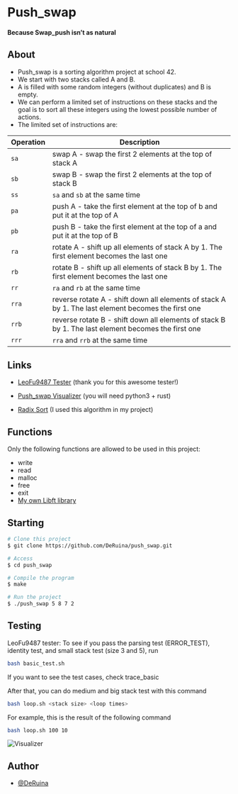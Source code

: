 
# Push_swap 


#### Because Swap_push isn’t as natural 



## About ##

- Push_swap is a sorting algorithm project at school 42. 
- We start with two stacks called A and B.
- A is filled with some random integers (without duplicates) and B is empty.
- We can perform a limited set of instructions on these stacks and the goal is to sort all these integers using the lowest possible number of actions.
- The limited set of instructions are:

| Operation | Description |
| ------------ | ------------ |
| `sa` | swap A - swap the first 2 elements at the top of stack A |
| `sb` | swap B - swap the first 2 elements at the top of stack B |
| `ss` | `sa` and `sb` at the same time |
| `pa` | push A - take the first element at the top of b and put it at the top of A |
| `pb` | push B - take the first element at the top of a and put it at the top of B |
| `ra` | rotate A - shift up all elements of stack A by 1. The first element becomes the last one |
| `rb` | rotate B - shift up all elements of stack B by 1. The first element becomes the last one |
| `rr` | `ra` and `rb` at the same time |
| `rra` | reverse rotate A - shift down all elements of stack A by 1. The last element becomes the first one |
| `rrb` | reverse rotate B - shift down all elements of stack B by 1. The last element becomes the first one |
| `rrr` | `rra` and `rrb` at the same time |


## Links ##

- [LeoFu9487 Tester](https://github.com/LeoFu9487/push_swap_tester.git) (thank you for this awesome tester!)

- [Push_swap Visualizer](https://github.com/o-reo/push_swap_visualizer) (you will need python3 + rust)

- [Radix Sort](https://www.youtube.com/watch?v=nu4gDuFabIM) (I used this algorithm in my project)

## Functions ##
Only the following functions are allowed to be used in this project:
- write
- read
- malloc
- free
- exit
- [My own Libft library](https://github.com/DeRuina/Libft.git)

## Starting ##

```bash
# Clone this project
$ git clone https://github.com/DeRuina/push_swap.git

# Access
$ cd push_swap

# Compile the program
$ make

# Run the project
$ ./push_swap 5 8 7 2

```

## Testing ##


LeoFu9487 tester:
To see if you pass the parsing test (ERROR_TEST), identity test, and small stack test (size 3 and 5), run
```bash
bash basic_test.sh
```
If you want to see the test cases, check trace_basic

After that, you can do medium and big stack test with this command
```bash
bash loop.sh <stack size> <loop times>
```
For example, this is the result of the following command
```bash
bash loop.sh 100 10
```

![Visualizer](img/push_swap.gif)

## Author

- [@DeRuina](https://github.com/DeRuina)
